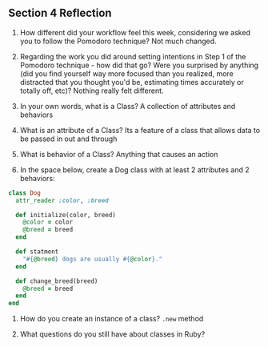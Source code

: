 ## Section 4 Reflection

1. How different did your workflow feel this week, considering we asked you to follow the Pomodoro technique?
  Not much changed.

1. Regarding the work you did around setting intentions in Step 1 of the Pomodoro technique - how did that go? Were you surprised by anything (did you find yourself way more focused than you realized, more distracted that you thought you'd be, estimating times accurately or totally off, etc)?
  Nothing really felt different.

1. In your own words, what is a Class?
  A collection of attributes and behaviors

1. What is an attribute of a Class?
  Its a feature of a class that allows data to be passed in out and through

1. What is behavior of a Class?
  Anything that causes an action

1. In the space below, create a Dog class with at least 2 attributes and 2 behaviors:

```rb
class Dog
  attr_reader :color, :breed

  def initialize(color, breed)
    @color = color
    @breed = breed
  end

  def statment
    "#{@breed} dogs are usually #{@color}."
  end

  def change_breed(breed)
    @breed = breed
  end
end

```

1. How do you create an instance of a class?
  `.new` method

1. What questions do you still have about classes in Ruby?
